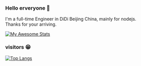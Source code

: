 ### Hello erveryone 👋

I'm a full-time Engineer in DiDi Beijing China, mainly for nodejs.  
Thanks for your arriving.


[![My Awesome Stats](https://awesome-github-stats.azurewebsites.net/user-stats/xtx1130?cardType=level-alternate&theme=github-dark)](https://git.io/awesome-stats-card)

### visitors 😁
[![Top Langs](https://profile-counter.glitch.me/xtx1130/count.svg)](https://github.com/xtx1130)

